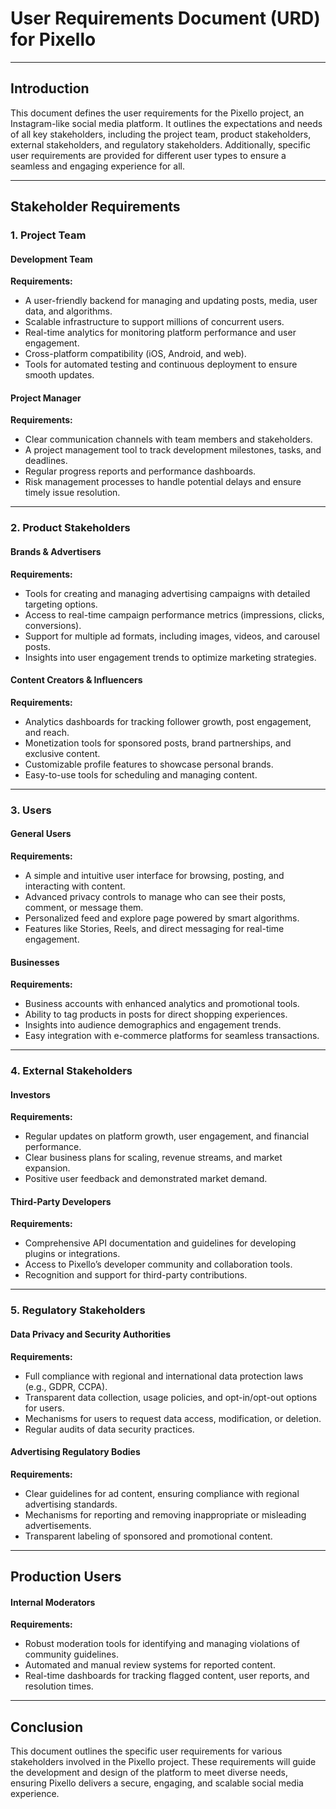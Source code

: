 # **User Requirements Document (URD) for Pixello**

---

## **Introduction**  
This document defines the user requirements for the Pixello project, an Instagram-like social media platform. It outlines the expectations and needs of all key stakeholders, including the project team, product stakeholders, external stakeholders, and regulatory stakeholders. Additionally, specific user requirements are provided for different user types to ensure a seamless and engaging experience for all.

---

## **Stakeholder Requirements**  

### **1. Project Team**  

#### **Development Team**  
**Requirements:**  
- A user-friendly backend for managing and updating posts, media, user data, and algorithms.  
- Scalable infrastructure to support millions of concurrent users.  
- Real-time analytics for monitoring platform performance and user engagement.  
- Cross-platform compatibility (iOS, Android, and web).  
- Tools for automated testing and continuous deployment to ensure smooth updates.  

#### **Project Manager**  
**Requirements:**  
- Clear communication channels with team members and stakeholders.  
- A project management tool to track development milestones, tasks, and deadlines.  
- Regular progress reports and performance dashboards.  
- Risk management processes to handle potential delays and ensure timely issue resolution.  

---

### **2. Product Stakeholders**  

#### **Brands & Advertisers**  
**Requirements:**  
- Tools for creating and managing advertising campaigns with detailed targeting options.  
- Access to real-time campaign performance metrics (impressions, clicks, conversions).  
- Support for multiple ad formats, including images, videos, and carousel posts.  
- Insights into user engagement trends to optimize marketing strategies.  

#### **Content Creators & Influencers**  
**Requirements:**  
- Analytics dashboards for tracking follower growth, post engagement, and reach.  
- Monetization tools for sponsored posts, brand partnerships, and exclusive content.  
- Customizable profile features to showcase personal brands.  
- Easy-to-use tools for scheduling and managing content.  

---

### **3. Users**  

#### **General Users**  
**Requirements:**  
- A simple and intuitive user interface for browsing, posting, and interacting with content.  
- Advanced privacy controls to manage who can see their posts, comment, or message them.  
- Personalized feed and explore page powered by smart algorithms.  
- Features like Stories, Reels, and direct messaging for real-time engagement.  

#### **Businesses**  
**Requirements:**  
- Business accounts with enhanced analytics and promotional tools.  
- Ability to tag products in posts for direct shopping experiences.  
- Insights into audience demographics and engagement trends.  
- Easy integration with e-commerce platforms for seamless transactions.  

---

### **4. External Stakeholders**  

#### **Investors**  
**Requirements:**  
- Regular updates on platform growth, user engagement, and financial performance.  
- Clear business plans for scaling, revenue streams, and market expansion.  
- Positive user feedback and demonstrated market demand.  

#### **Third-Party Developers**  
**Requirements:**  
- Comprehensive API documentation and guidelines for developing plugins or integrations.  
- Access to Pixello’s developer community and collaboration tools.  
- Recognition and support for third-party contributions.  

---

### **5. Regulatory Stakeholders**  

#### **Data Privacy and Security Authorities**  
**Requirements:**  
- Full compliance with regional and international data protection laws (e.g., GDPR, CCPA).  
- Transparent data collection, usage policies, and opt-in/opt-out options for users.  
- Mechanisms for users to request data access, modification, or deletion.  
- Regular audits of data security practices.  

#### **Advertising Regulatory Bodies**  
**Requirements:**  
- Clear guidelines for ad content, ensuring compliance with regional advertising standards.  
- Mechanisms for reporting and removing inappropriate or misleading advertisements.  
- Transparent labeling of sponsored and promotional content.  

---

## **Production Users**  

#### **Internal Moderators**  
**Requirements:**  
- Robust moderation tools for identifying and managing violations of community guidelines.  
- Automated and manual review systems for reported content.  
- Real-time dashboards for tracking flagged content, user reports, and resolution times.  

---

## **Conclusion**  
This document outlines the specific user requirements for various stakeholders involved in the Pixello project. These requirements will guide the development and design of the platform to meet diverse needs, ensuring Pixello delivers a secure, engaging, and scalable social media experience.
